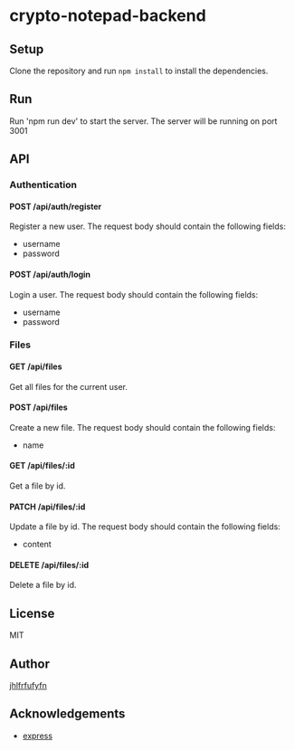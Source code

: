 # crypto-notepad-backend

## Setup
Clone the repository and run `npm install` to install the dependencies.

## Run
Run 'npm run dev' to start the server. The server will be running on port 3001

## API
### Authentication
#### POST /api/auth/register
Register a new user. The request body should contain the following fields:
- username
- password

#### POST /api/auth/login
Login a user. The request body should contain the following fields:
- username
- password

### Files
#### GET /api/files
Get all files for the current user.

#### POST /api/files
Create a new file. The request body should contain the following fields:
- name

#### GET /api/files/:id
Get a file by id.

#### PATCH /api/files/:id
Update a file by id. The request body should contain the following fields:
- content

#### DELETE /api/files/:id
Delete a file by id.

## License
MIT

## Author
[jhlfrfufyfn](github.com/jhlfrfufyfn)

## Acknowledgements
- [express]( https://expressjs.com/ )
